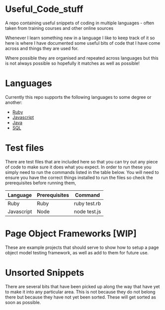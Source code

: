 # Useful_Code_stuff
A repo containing useful snippets of coding in multiple languages - often taken from training courses and other online sources

Whenever I learn something new in a language I like to keep track of it so here is where I have documented some useful bits of code that I have come across and things they are used for.

Where possible they are organised and repeated across languages but this is not always possible so hopefully it matches as well as possible!

# Languages

Currently this repo supports the following languages to some degree or another:

* [Ruby](./Languages/Ruby)
* [Javascript](./Languages/Javascript)
* [Java](./Languages/Java)
* [SQL](./Languages/SQL)

# Test files
There are test files that are included here so that you can try out any piece of code to make sure it does what you expect. In order to run these you simply need to run the commands listed in the table below. You will need to ensure you have the correct things installed to run the files so check the prerequisites before running them,

|Language|Prerequisites|Command|
|----------|-------------|----------|
|Ruby|Ruby|ruby test.rb|
|Javascript|Node|node test.js|

# Page Object Frameworks [WIP]
These are example projects that should serve to show how to setup a page object model testing framework, as well as add to them for future use.

# Unsorted Snippets
There are several bits that have been picked up along the way that have yet to make it into any particular area. This is not because they do not belong there but because they have not yet been sorted. These will get sorted as soon as possible.